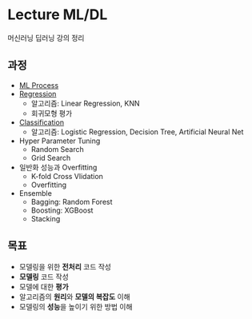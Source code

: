 # Lecture ML/DL

머신러닝 딥러닝 강의 정리

## 과정

- [ML Process](01.ML.Process/README.md)
- [Regression](02.Regression/README.md)
  - 알고리즘: Linear Regression, KNN
  - 회귀모형 평가
- [Classification](03.Classification/README.md)
  - 알고리즘: Logistic Regression, Decision Tree, Artificial Neural Net
- Hyper Parameter Tuning
  - Random Search
  - Grid Search
- 일반화 성능과 Overfitting
  - K-fold Cross Vlidation
  - Overfitting
- Ensemble
  - Bagging: Random Forest
  - Boosting: XGBoost
  - Stacking

## 목표

- 모델링을 위한 **전처리** 코드 작성
- **모델링** 코드 작성
- 모델에 대한 **평가**
- 알고리즘의 **원리**와 **모델의 복잡도** 이해
- 모델링의 **성능**을 높이기 위한 방법 이해
